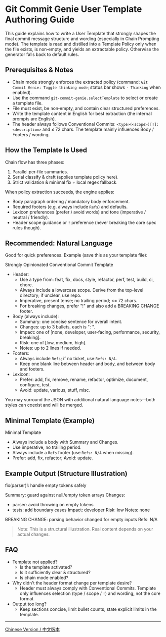 # Git Commit Genie User Template Authoring Guide

This guide explains how to write a User Template that strongly shapes the final commit message structure and wording (especially in Chain Prompting mode). The template is read and distilled into a Template Policy only when the file exists, is non‑empty, and yields an extractable policy. Otherwise the generator falls back to default rules.

## Prerequisites & Notes

- Chain mode strongly enforces the extracted policy (command: `Git Commit Genie: Toggle thinking mode`; status bar shows `· Thinking` when enabled).
- Use the command `git-commit-genie.selectTemplate` to select or create a template file.
- File must exist, be non‑empty, and contain clear structured preferences.
- Write the template content in English for best extraction (the internal prompts are English).
- The header always follows Conventional Commits: `<type>(<scope>)[!]: <description>` and ≤ 72 chars. The template mainly influences Body / Footers / wording.

## How the Template Is Used

Chain flow has three phases:
1. Parallel per‑file summaries.
2. Serial classify & draft (applies template policy here).
3. Strict validation & minimal fix + local regex fallback.

When policy extraction succeeds, the engine applies:
- Body paragraph ordering / mandatory body enforcement.
- Required footers (e.g. always include `Refs`) and defaults.
- Lexicon preferences (prefer / avoid words) and tone (imperative / neutral / friendly).
- Header scope guidance or `!` preference (never breaking the core spec rules though).

## Recommended: Natural Language

Good for quick preferences. Example (save this as your template file):

Strongly Opinionated Conventional Commit Template
- Header:
  - Use a type from: feat, fix, docs, style, refactor, perf, test, build, ci, chore.
  - Always include a lowercase scope. Derive from the top-level directory; if unclear, use repo.
  - Imperative, present tense; no trailing period; <= 72 chars.
  - For breaking changes, prefer "!" and also add a BREAKING CHANGE footer.
- Body (always include):
  - Summary: one concise sentence for overall intent.
  - Changes: up to 3 bullets, each is "<file-or-scope>: <concise change>".
  - Impact: one of [none, developer, user-facing, performance, security, breaking].
  - Risk: one of [low, medium, high].
  - Notes: up to 2 lines if needed.
- Footers:
  - Always include `Refs`; if no ticket, use `Refs: N/A`.
  - Keep one blank line between header and body, and between body and footers.
- Lexicon:
  - Prefer: add, fix, remove, rename, refactor, optimize, document, configure, test.
  - Avoid: update, various, stuff, misc.


You may surround the JSON with additional natural language notes—both styles can coexist and will be merged.

## Minimal Template (Example)

Minimal Template
- Always include a body with Summary and Changes.
- Use imperative, no trailing period.
- Always include a `Refs` footer (use `Refs: N/A` when missing).
- Prefer: add, fix, refactor; Avoid: update.

## Example Output (Structure Illustration)

fix(parser)!: handle empty tokens safely

Summary: guard against null/empty token arrays
Changes:
- parser: avoid throwing on empty tokens
- tests: add boundary cases
Impact: developer
Risk: low
Notes: none

BREAKING CHANGE: parsing behavior changed for empty inputs
Refs: N/A

> Note: This is a structural illustration. Real content depends on your actual changes.

## FAQ

- Template not applied?
  - Is the template activated?
  - Is it sufficiently clear & structured?
  - Is chain mode enabled?
- Why didn't the header format change per template desire?
  - Header must always comply with Conventional Commits. Template only influences selection (type / scope / `!`) and wording, not the core format.
- Output too long?
  - Keep sections concise, limit bullet counts, state explicit limits in the template.

---

[Chinese Version / 中文版本](./user-template-guide.zh-CN.md)

